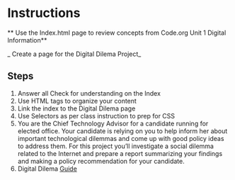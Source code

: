 # Instructions  

  ** Use the Index.html page to review concepts from Code.org Unit 1 Digital Information**

  _ Create a page for the Digital Dilema Project_

  ## Steps
  1. Answer all Check for understanding on the Index
  2. Use HTML tags to organize your content
  3. Link the index to the Digital Dilema page
  4. Use Selectors as per class instruction to prep for CSS
  5. You are the Chief Technology Advisor for a candidate running for elected office. Your candidate is relying on you to help inform her about important technological dilemmas and come up with good policy ideas to address them. For this project you’ll investigate a social dilemma related to the Internet and prepare a report summarizing your findings and making a policy recommendation for your candidate.
  6. Digital Dilema [ Guide](assets/Unit2Project.pdf)

  

  